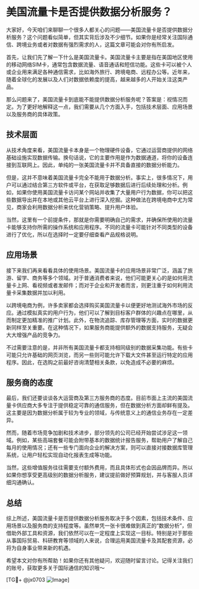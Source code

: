 # 美国流量卡是否提供数据分析服务？

大家好，今天咱们来聊聊一个很多人都关心的问题——美国流量卡是否提供数据分析服务？这个问题看似简单，但其实背后涉及不少细节。如果你是经常关注国际通信、跨境业务或者对数据有强烈需求的人，这篇文章可能会对你有所启发。

首先，让我们先了解一下什么是美国流量卡。美国流量卡主要是指在美国地区使用的移动网络SIM卡，通常包含数据流量、语音通话和短信功能。这些卡可以被个人或企业用来满足各种通信需求，比如海外旅行、跨境电商、远程办公等。近年来，随着全球化的发展以及人们对数据依赖度的提高，越来越多的人开始关注这类产品。

那么问题来了，美国流量卡到底能不能提供数据分析服务呢？答案是：视情况而定。为了更好地解释这一点，我们需要从几个方面入手，包括技术层面、应用场景以及服务商的具体政策。

## 技术层面

从技术角度来看，美国流量卡本身是一个物理硬件设备，它通过运营商提供的网络基础设施实现数据传输。换句话说，它的主要作用是作为数据通道，将你的设备连接到互联网上。因此，单纯的一张美国流量卡并不具备直接的数据分析能力。

但是，这并不意味着美国流量卡完全不能用于数据分析。事实上，很多情况下，用户可以通过结合第三方软件或平台，在获取足够数据后进行后续处理和分析。例如，如果你使用美国流量卡访问某个网站并收集了大量用户行为数据，你可以把这些数据导出并在本地或其他云平台上进行深入挖掘。这种做法在跨境电商中尤为常见，商家会利用数据分析来优化营销策略、提升用户体验。

当然，这里有一个前提条件，那就是你需要明确自己的需求，并确保所使用的流量卡能够支持你所需的操作系统和应用程序。不同的流量卡可能针对不同类型的设备进行了优化，所以在选择时一定要仔细查看产品规格说明。

## 应用场景

接下来我们再来看看具体的使用场景。美国流量卡的应用场景非常广泛，涵盖了旅游、留学、商务等多个领域。对于普通消费者来说，他们可能更关心的是如何用流量卡上网、看视频或者发邮件；而对于企业和开发者而言，则更注重于如何利用流量卡采集数据并加以利用。

以跨境电商为例，许多卖家都会选择购买美国流量卡以便更好地测试海外市场的反应。通过模拟真实的用户行为，他们可以了解到目标客户群体的兴趣点在哪里，从而制定更加精准的推广计划。此外，在物流追踪、库存管理等方面，实时的数据更新同样至关重要。在这种情况下，如果服务商能提供额外的数据支持服务，无疑会大大增强产品的竞争力。

不过需要注意的是，并非所有美国流量卡都支持相同级别的数据采集功能。有些卡可能只允许基础的网页浏览，而另一些则可能允许下载大文件甚至运行特定的应用程序。因此，在选购之前最好咨询清楚相关条款，以免造成不必要的麻烦。

## 服务商的态度

最后，我们还要谈谈各大运营商及第三方服务商的态度。目前市面上主流的美国流量卡供应商大多专注于提供稳定可靠的通信服务，但在数据分析方面却鲜有提及。这主要是因为数据分析属于较为专业的领域，与传统意义上的通信业务存在一定差异。

然而，随着市场竞争加剧和技术进步，部分领先的公司已经开始尝试涉足这一领域。例如，某些高端套餐可能会附带基本的数据统计报告服务，帮助用户了解自己每月的使用情况；还有一些专门面向企业的解决方案，则可以直接对接数据库管理系统，让用户轻松实现自动化报表生成等功能。

当然，这些增值服务往往需要支付额外费用，而且具体形式也会因品牌而异。所以如果你想享受更高级别的数据分析服务，建议提前做好预算规划，并与客服人员详细沟通确认。

## 总结

综上所述，美国流量卡是否提供数据分析服务取决于多个因素，包括技术条件、应用场景以及服务商的支持程度等。虽然单凭一张卡很难做到真正的“数据分析”，但借助外部工具和资源，我们依然可以在一定程度上实现这一目标。特别是对于那些从事国际贸易、科研教育等领域的人来说，合理运用美国流量卡及其配套资源，必将为自身事业带来新的机遇。

希望本文对你有所帮助！如果你还有其他疑问，欢迎随时留言讨论。记得关注我们的账号，获取更多关于国际通信的知识哦～

[TG💪+ @jx0703 ![Image](https://github.com/user-attachments/assets/dbca1d08-cadb-493c-b0ec-ad6f7a83f270)]